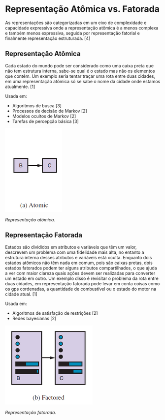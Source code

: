 # Representação Atômica vs. Fatorada

As representações são categorizadas em um eixo de complexidade e capacidade expressiva onde a representação atômica é a menos complexa e também menos expressiva, seguida por representação fatorial e finalmente representação estruturada. [4]

## Representação Atômica

Cada estado do mundo pode ser considerado como uma caixa preta que não tem estrutura interna, sabe-se qual é o estado mas não os elementos que contém. Um exemplo seria tentar traçar uma rota entre duas cidades, em uma representação atômica só se sabe o nome da cidade onde estamos atualmente. [1]

Usada em:

- Algoritmos de busca [3]
- Processos de decisão de Markov [2]
- Modelos ocultos de Markov [2]
- Tarefas de percepção básica [3]

![aromic](../img/atomic.PNG)

*Representação atómica.*

## Representação Fatorada

Estados são divididos em atributos e variáveis que têm um valor, descrevem um problema com uma fidelidade mais alta, no entanto a estrutura interna desses atributos e variáveis está oculta. Enquanto dois estados atômicos não têm nada em comum, pois são caixas pretas, dois estados fatorados podem ter alguns atributos compartilhados, o que ajuda a ver com maior clareza quais ações devem ser realizadas para converter um estado em outro. Um exemplo disso é revisitar o problema da rota entre duas cidades, em representação fatorada pode levar em conta coisas como os gps cordenadas, a quantidade de combustível ou o estado do motor na cidade atual. [1]

Usada em:

- Algoritmos de satisfação de restrições [2]
- Redes bayesianas [2]

![factored](../img/factored.PNG)

*Representação fatorada.*